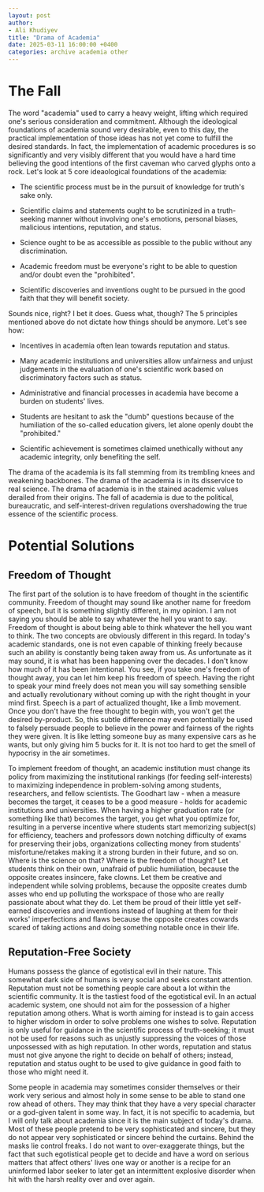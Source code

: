 ```yaml
---
layout: post
author:
- Ali Khudiyev
title: "Drama of Academia"
date: 2025-03-11 16:00:00 +0400
categories: archive academia other
---
```


# The Fall

The word \"academia\" used to carry a heavy weight, lifting which
required one's serious consideration and commitment. Although the
ideological foundations of academia sound very desirable, even to this
day, the practical implementation of those ideas has not yet come to
fulfill the desired standards. In fact, the implementation of academic
procedures is so significantly and very visibly different that you would
have a hard time believing the good intentions of the first caveman who
carved glyphs onto a rock. Let's look at 5 core ideaological foundations
of the academia:

- The scientific process must be in the pursuit of knowledge for truth's
  sake only.

- Scientific claims and statements ought to be scrutinized in a
  truth-seeking manner without involving one's emotions, personal
  biases, malicious intentions, reputation, and status.

- Science ought to be as accessible as possible to the public without
  any discrimination.

- Academic freedom must be everyone's right to be able to question
  and/or doubt even the \"prohibited\".

- Scientific discoveries and inventions ought to be pursued in the good
  faith that they will benefit society.

Sounds nice, right? I bet it does. Guess what, though? The 5 principles
mentioned above do not dictate how things should be anymore. Let's see
how:

- Incentives in academia often lean towards reputation and status.

- Many academic institutions and universities allow unfairness and
  unjust judgements in the evaluation of one's scientific work based on
  discriminatory factors such as status.

- Administrative and financial processes in academia have become a
  burden on students' lives.

- Students are hesitant to ask the \"dumb\" questions because of the
  humiliation of the so-called education givers, let alone openly doubt
  the \"prohibited.\"

- Scientific achievement is sometimes claimed unethically without any
  academic integrity, only benefiting the self.

The drama of the academia is its fall stemming from its trembling knees
and weakening backbones. The drama of the academia is in its disservice
to real science. The drama of academia is in the stained academic values
derailed from their origins. The fall of academia is due to the
political, bureaucratic, and self-interest-driven regulations
overshadowing the true essence of the scientific process.

# Potential Solutions

## Freedom of Thought

The first part of the solution is to have freedom of thought in the
scientific community. Freedom of thought may sound like another name for
freedom of speech, but it is something slightly different, in my
opinion. I am not saying you should be able to say whatever the hell you
want to say. Freedom of thought is about being able to think whatever
the hell you want to think. The two concepts are obviously different in
this regard. In today's academic standards, one is not even capable of
thinking freely because such an ability is constantly being taken away
from us. As unfortunate as it may sound, it is what has been happening
over the decades. I don't know how much of it has been intentional. You
see, if you take one's freedom of thought away, you can let him keep his
freedom of speech. Having the right to speak your mind freely does not
mean you will say something sensible and actually revolutionary without
coming up with the right thought in your mind first. Speech is a part of
actualized thought, like a limb movement. Once you don't have the free
thought to begin with, you won't get the desired by-product. So, this
subtle difference may even potentially be used to falsely persuade
people to believe in the power and fairness of the rights they were
given. It is like letting someone buy as many expensive cars as he
wants, but only giving him 5 bucks for it. It is not too hard to get the
smell of hypocrisy in the air sometimes.

To implement freedom of thought, an academic institution must change its
policy from maximizing the institutional rankings (for feeding
self-interests) to maximizing independence in problem-solving among
students, researchers, and fellow scientists. The Goodhart law - when a
measure becomes the target, it ceases to be a good measure - holds for
academic institutions and universities. When having a higher graduation
rate (or something like that) becomes the target, you get what you
optimize for, resulting in a perverse incentive where students start
memorizing subject(s) for efficiency, teachers and professors down
notching difficulty of exams for preserving their jobs, organizations
collecting money from students' misfortune/retakes making it a strong
burden in their future, and so on. Where is the science on that? Where
is the freedom of thought? Let students think on their own, unafraid of
public humiliation, because the opposite creates insincere, fake clowns.
Let them be creative and independent while solving problems, because the
opposite creates dumb asses who end up polluting the workspace of those
who are really passionate about what they do. Let them be proud of their
little yet self-earned discoveries and inventions instead of laughing at
them for their works' imperfections and flaws because the opposite
creates cowards scared of taking actions and doing something notable
once in their life.

## Reputation-Free Society

Humans possess the glance of egotistical evil in their nature. This
somewhat dark side of humans is very social and seeks constant
attention. Reputation must not be something people care about a lot
within the scientific community. It is the tastiest food of the
egotistical evil. In an actual academic system, one should not aim for
the possession of a higher reputation among others. What is worth aiming
for instead is to gain access to higher wisdom in order to solve
problems one wishes to solve. Reputation is only useful for guidance in
the scientific process of truth-seeking; it must not be used for reasons
such as unjustly suppressing the voices of those unpossessed with as
high reputation. In other words, reputation and status must not give
anyone the right to decide on behalf of others; instead, reputation and
status ought to be used to give guidance in good faith to those who
might need it.

Some people in academia may sometimes consider themselves or their work
very serious and almost holy in some sense to be able to stand one row
ahead of others. They may think that they have a very special character
or a god-given talent in some way. In fact, it is not specific to
academia, but I will only talk about academia since it is the main
subject of today's drama. Most of these people pretend to be very
sophisticated and sincere, but they do not appear very sophisticated or
sincere behind the curtains. Behind the masks lie control freaks. I do
not want to over-exaggerate things, but the fact that such egotistical
people get to decide and have a word on serious matters that affect
others' lives one way or another is a recipe for an uninformed labor
seeker to later get an intermittent explosive disorder when hit with the
harsh reality over and over again.
